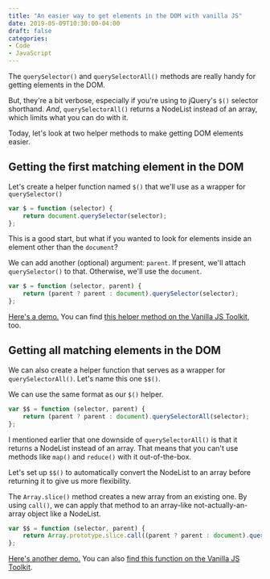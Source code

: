 ```yaml
---
title: "An easier way to get elements in the DOM with vanilla JS"
date: 2019-05-09T10:30:00-04:00
draft: false
categories:
- Code
- JavaScript
---
```


The `querySelector()` and `querySelectorAll()` methods are really handy for getting elements in the DOM.

But, they're a bit verbose, especially if you're using to jQuery's `$()` selector shorthand. *And*, `querySelectorAll()` returns a NodeList instead of an array, which limits what you can do with it.

Today, let's look at two helper methods to make getting DOM elements easier.

## Getting the first matching element in the DOM

Let's create a helper function named `$()` that we'll use as a wrapper for `querySelector()`

```js
var $ = function (selector) {
    return document.querySelector(selector);
};
```

This is a good start, but what if you wanted to look for elements inside an element other than the `document`?

We can add another (optional) argument: `parent`. If present, we'll attach `querySelector()` to that. Otherwise, we'll use the `document`.

```js
var $ = function (selector, parent) {
    return (parent ? parent : document).querySelector(selector);
};
```

[Here's a demo.](https://codepen.io/cferdinandi/pen/JVgOgo) You can find [this helper method on the Vanilla JS Toolkit](https://vanillajstoolkit.com/helpers/qs/), too.

## Getting all matching elements in the DOM

We can also create a helper function that serves as a wrapper for `querySelectorAll()`. Let's name this one `$$()`.

We can use the same format as our `$()` helper.

```js
var $$ = function (selector, parent) {
    return (parent ? parent : document).querySelectorAll(selector);
};
```

I mentioned earlier that one downside of `querySelectorAll()` is that it returns a NodeList instead of an array. That means that you can't use methods like `map()` and `reduce()` with it out-of-the-box.

Let's set up `$$()` to automatically convert the NodeList to an array before returning it to give us more flexibility.

The `Array.slice()` method creates a new array from an existing one. By using `call()`, we can apply that method to an array-like not-actually-an-array object like a NodeList.

```js
var $$ = function (selector, parent) {
    return Array.prototype.slice.call((parent ? parent : document).querySelectorAll(selector));
};
```

[Here's another demo.](https://vanillajstoolkit.com/helpers/qsa/) You can also [find this function on the Vanilla JS Toolkit](https://vanillajstoolkit.com/helpers/qsa/).